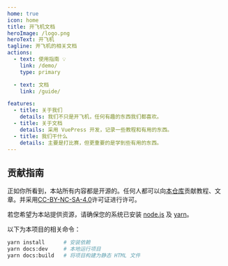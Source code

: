 ```yaml
---
home: true
icon: home
title: 开飞机文档
heroImage: /logo.png
heroText: 开飞机
tagline: 开飞机的相关文档
actions:
  - text: 使用指南 💡
    link: /demo/
    type: primary

  - text: 文档
    link: /guide/

features:
  - title: 关于我们
    details: 我们不只是开飞机，任何有趣的东西我们都喜欢。
  - title: 关于文档
    details: 采用 VuePress 开发，记录一些教程和有用的东西。
  - title: 我们干什么
    details: 主要是打比赛，但更重要的是学到些有用的东西。
---
```


## 贡献指南

正如你所看到，本站所有内容都是开源的。任何人都可以向[本仓库](https://github.com/We-Fly/doc)贡献教程、文章。并采用[CC-BY-NC-SA-4.0](https://creativecommons.org/licenses/by-nc-sa/4.0/)许可证进行许可。

若您希望为本站提供资源，请确保您的系统已安装 [node.js](https://nodejs.org/zh-cn/) 及 [yarn](https://classic.yarnpkg.com/en/docs/install)。

以下为本项目的相关命令：

``` bash
yarn install      # 安装依赖
yarn docs:dev     # 本地运行项目
yarn docs:build   # 将项目构建为静态 HTML 文件
```
